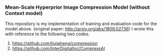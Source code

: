 ### Mean-Scale Hyperprior Image Compression Model (without Context model) 

This repository is my implementation of training and evaluation code for the model above. (original paper: http://arxiv.org/abs/1809.02736)
I wrote this with reference to the following two codes. 
1. https://github.com/liujiaheng/compression 
2. https://github.com/InterDigitalInc/CompressAI



